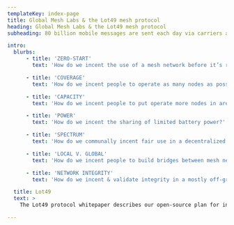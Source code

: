 ```yaml
---
templateKey: index-page
title: Global Mesh Labs & the Lot49 mesh protocol
heading: Global Mesh Labs & the Lot49 mesh protocol
subheading: 80 billion mobile messages are sent each day via carriers and ISPs. Mobile mesh networks offer an anti-fragile, decentralized alternative that can extend connectivity to places centralized networks can’t. The first step to building out a peer-to-peer global messaging network is to optimize for successful message delivery. We propose the Lot49 protocol to bootstrap coverage and ensure reliability. 

intro:
  blurbs:
      - title: 'ZERO-START'
        text: 'How do we incent the use of a mesh network before it’s reached critical mass to become generally useful at scale?'

      - title: 'COVERAGE'
        text: 'How do we incent people to operate as many nodes as possible?'

      - title: 'CAPACITY'
        text: 'How do we incent people to put operate more nodes in areas that need to handle higher volumes of traffic?'

      - title: 'POWER'
        text: 'How do we incent the sharing of limited battery power?'

      - title: 'SPECTRUM'
        text: 'How do we communally incent fair use in a decentralized system running on limited spectrum?'

      - title: 'LOCAL V. GLOBAL'
        text: 'How do we incent people to build bridges between mesh networks?'

      - title: 'NETWORK INTEGRITY'
        text: 'How do we incent & validate integrity in a mostly off-grid, entirely mobile mesh network?'

  title: Lot49
  text: >
    The Lot49 protocol whitepaper describes our open-source plan for including incentive payments along with data to encourage successful delivery by nodes in the network. In this way the protocol lets users pay each other, instead of a centralized ISP or mobile carrier, for providing essential communication services. The Lot49 protocol builds on technology developed for the Bitcoin Lightning Network to improve mesh network data delivery and drive bottom-up adoption by incentivizing people to provide coverage and capacity where and when it is needed.

---
```

